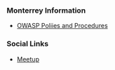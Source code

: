 ### Monterrey Information
* [OWASP Poliies and Procedures](https://owasp.org/www-policy/)
### Social Links
* [Meetup](https://www.meetup.com/OWASP-Monterrey-Chapter/)



